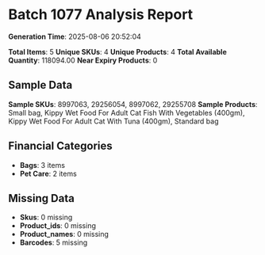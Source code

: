 # Batch 1077 Analysis Report

**Generation Time**: 2025-08-06 20:52:04

**Total Items**: 5
**Unique SKUs**: 4
**Unique Products**: 4
**Total Available Quantity**: 118094.00
**Near Expiry Products**: 0

## Sample Data
**Sample SKUs**: 8997063, 29256054, 8997062, 29255708
**Sample Products**: Small bag, Kippy Wet Food For Adult Cat Fish With Vegetables (400gm), Kippy Wet Food For Adult Cat With Tuna (400gm), Standard bag

## Financial Categories
- **Bags**: 3 items
- **Pet Care**: 2 items

## Missing Data
- **Skus**: 0 missing
- **Product_ids**: 0 missing
- **Product_names**: 0 missing
- **Barcodes**: 5 missing

